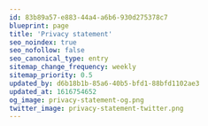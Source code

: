 ```yaml
---
id: 83b89a57-e883-44a4-a6b6-930d275378c7
blueprint: page
title: 'Privacy statement'
seo_noindex: true
seo_nofollow: false
seo_canonical_type: entry
sitemap_change_frequency: weekly
sitemap_priority: 0.5
updated_by: d6b18b1b-85a6-40b5-bfd1-88bfd1102ae3
updated_at: 1616754652
og_image: privacy-statement-og.png
twitter_image: privacy-statement-twitter.png
---
```

